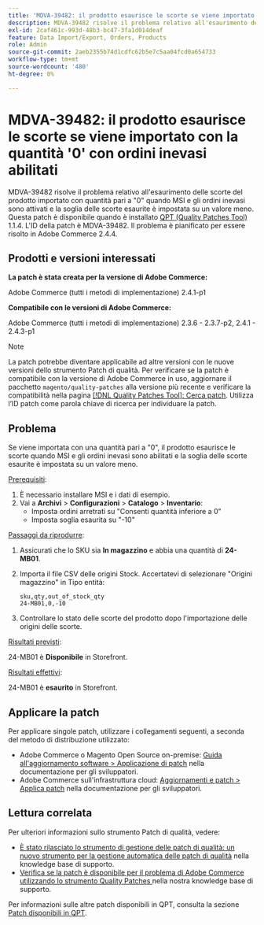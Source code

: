 ```yaml
---
title: 'MDVA-39482: il prodotto esaurisce le scorte se viene importato con la quantità ''0'' con ordini inevasi abilitati'
description: MDVA-39482 risolve il problema relativo all'esaurimento delle scorte del prodotto importato con quantità pari a "0" quando MSI e gli ordini inevasi sono attivati e la soglia delle scorte esaurite è impostata su un valore meno. Questa patch è disponibile quando è installato [Quality Patches Tool (QPT)](https://experienceleague.adobe.com/en/docs/commerce-operations/upgrade-guide/patches/overview) 1.1.4. L'ID della patch è MDVA-39482. Il problema è pianificato per essere risolto in Adobe Commerce 2.4.4.
exl-id: 2caf461c-993d-48b3-bc47-3fa1d014deaf
feature: Data Import/Export, Orders, Products
role: Admin
source-git-commit: 2aeb2355b74d1cdfc62b5e7c5aa04fcd0a654733
workflow-type: tm+mt
source-wordcount: '480'
ht-degree: 0%

---
```


# MDVA-39482: il prodotto esaurisce le scorte se viene importato con la quantità &#39;0&#39; con ordini inevasi abilitati

MDVA-39482 risolve il problema relativo all&#39;esaurimento delle scorte del prodotto importato con quantità pari a &quot;0&quot; quando MSI e gli ordini inevasi sono attivati e la soglia delle scorte esaurite è impostata su un valore meno. Questa patch è disponibile quando è installato [QPT (Quality Patches Tool)](https://experienceleague.adobe.com/en/docs/commerce-operations/upgrade-guide/patches/overview) 1.1.4. L&#39;ID della patch è MDVA-39482. Il problema è pianificato per essere risolto in Adobe Commerce 2.4.4.

## Prodotti e versioni interessati

**La patch è stata creata per la versione di Adobe Commerce:**

Adobe Commerce (tutti i metodi di implementazione) 2.4.1-p1

**Compatibile con le versioni di Adobe Commerce:**

Adobe Commerce (tutti i metodi di implementazione) 2.3.6 - 2.3.7-p2, 2.4.1 - 2.4.3-p1

>[!NOTE]
>
>La patch potrebbe diventare applicabile ad altre versioni con le nuove versioni dello strumento Patch di qualità. Per verificare se la patch è compatibile con la versione di Adobe Commerce in uso, aggiornare il pacchetto `magento/quality-patches` alla versione più recente e verificare la compatibilità nella pagina [[!DNL Quality Patches Tool]: Cerca patch](https://experienceleague.adobe.com/tools/commerce-quality-patches/index.html). Utilizza l’ID patch come parola chiave di ricerca per individuare la patch.

## Problema

Se viene importata con una quantità pari a &quot;0&quot;, il prodotto esaurisce le scorte quando MSI e gli ordini inevasi sono abilitati e la soglia delle scorte esaurite è impostata su un valore meno.

<u>Prerequisiti</u>:

1. È necessario installare MSI e i dati di esempio.
1. Vai a **Archivi** > **Configurazioni** > **Catalogo** > **Inventario**:
   * Imposta ordini arretrati su &quot;Consenti quantità inferiore a 0&quot;
   * Imposta soglia esaurita su &quot;-10&quot;

<u>Passaggi da riprodurre</u>:

1. Assicurati che lo SKU sia **In magazzino** e abbia una quantità di **24-MB01**.
1. Importa il file CSV delle origini Stock. Accertatevi di selezionare &quot;Origini magazzino&quot; in Tipo entità:

   ```code panel
   sku,qty,out_of_stock_qty
   24-MB01,0,-10
   ```

1. Controllare lo stato delle scorte del prodotto dopo l&#39;importazione delle origini delle scorte.

<u>Risultati previsti</u>:

24-MB01 è **Disponibile** in Storefront.

<u>Risultati effettivi</u>:

24-MB01 è **esaurito** in Storefront.

## Applicare la patch

Per applicare singole patch, utilizzare i collegamenti seguenti, a seconda del metodo di distribuzione utilizzato:

* Adobe Commerce o Magento Open Source on-premise: [Guida all&#39;aggiornamento software > Applicazione di patch](https://experienceleague.adobe.com/en/docs/commerce-operations/tools/quality-patches-tool/usage) nella documentazione per gli sviluppatori.
* Adobe Commerce sull&#39;infrastruttura cloud: [Aggiornamenti e patch > Applica patch](https://experienceleague.adobe.com/en/docs/commerce-cloud-service/user-guide/develop/upgrade/apply-patches) nella documentazione per gli sviluppatori.

## Lettura correlata

Per ulteriori informazioni sullo strumento Patch di qualità, vedere:

* [È stato rilasciato lo strumento di gestione delle patch di qualità: un nuovo strumento per la gestione automatica delle patch di qualità](/help/announcements/adobe-commerce-announcements/magento-quality-patches-released-new-tool-to-self-serve-quality-patches.md) nella knowledge base di supporto.
* [Verifica se la patch è disponibile per il problema di Adobe Commerce utilizzando lo strumento Quality Patches ](/help/support-tools/patches-available-in-qpt-tool/check-patch-for-magento-issue-with-magento-quality-patches.md) nella nostra knowledge base di supporto.

Per informazioni sulle altre patch disponibili in QPT, consulta la sezione [Patch disponibili in QPT](https://support.magento.com/hc/en-us/sections/360010506631-Patches-available-in-QPT-tool-).

